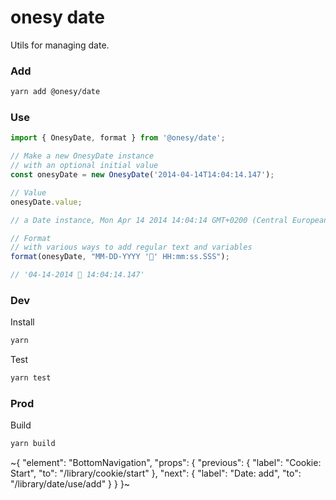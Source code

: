 
# onesy date

Utils for managing date.

### Add

```sh
yarn add @onesy/date
```

### Use

```ts
import { OnesyDate, format } from '@onesy/date';

// Make a new OnesyDate instance
// with an optional initial value
const onesyDate = new OnesyDate('2014-04-14T14:04:14.147');

// Value
onesyDate.value;

// a Date instance, Mon Apr 14 2014 14:04:14 GMT+0200 (Central European Summer Time)

// Format
// with various ways to add regular text and variables
format(onesyDate, "MM-DD-YYYY '🙂' HH:mm:ss.SSS");

// '04-14-2014 🙂 14:04:14.147'
```

### Dev

Install

```sh
yarn
```

Test

```sh
yarn test
```

### Prod

Build

```sh
yarn build
```

~{
  "element": "BottomNavigation",
  "props": {
    "previous": {
      "label": "Cookie: Start",
      "to": "/library/cookie/start"
    },
    "next": {
      "label": "Date: add",
      "to": "/library/date/use/add"
    }
  }
}~
